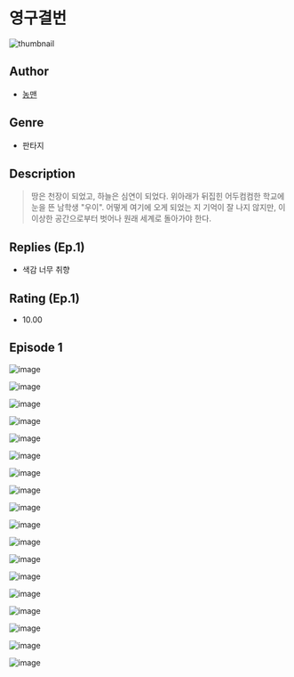 # 영구결번
![thumbnail](https://image-comic.pstatic.net/user_contents_data/challenge_comic/2023/05/25/355449/upload_3691038983193715250_480x623.jpeg)

## Author
- [농맨](https://comic.naver.com/artistTitle?id=355449)

## Genre
- 판타지

## Description
> 땅은 천장이 되었고, 하늘은 심연이 되었다. 위아래가 뒤집힌 어두컴컴한 학교에 눈을 뜬 남학생 "우이". 어떻게 여기에 오게 되었는 지 기억이 잘 나지 않지만, 이 이상한 공간으로부터 벗어나 원래 세계로 돌아가야 한다.

## Replies (Ep.1)
- 색감 너무 취향

## Rating (Ep.1)
- 10.00

## Episode 1
![image](https://image-comic.pstatic.net/user_contents_data/challenge_comic/2023/05/24/355449/upload_7306640013178986808.jpeg)

![image](https://image-comic.pstatic.net/user_contents_data/challenge_comic/2023/05/24/355449/upload_7004896639846606133.jpeg)

![image](https://image-comic.pstatic.net/user_contents_data/challenge_comic/2023/05/24/355449/upload_7233451923588921698.jpeg)

![image](https://image-comic.pstatic.net/user_contents_data/challenge_comic/2023/05/24/355449/upload_7220505371673311590.jpeg)

![image](https://image-comic.pstatic.net/user_contents_data/challenge_comic/2023/05/24/355449/upload_7147272403980281441.jpeg)

![image](https://image-comic.pstatic.net/user_contents_data/challenge_comic/2023/05/24/355449/upload_3617628977720799795.jpeg)

![image](https://image-comic.pstatic.net/user_contents_data/challenge_comic/2023/05/24/355449/upload_7377568431008474423.jpeg)

![image](https://image-comic.pstatic.net/user_contents_data/challenge_comic/2023/05/24/355449/upload_3618138931334821429.jpeg)

![image](https://image-comic.pstatic.net/user_contents_data/challenge_comic/2023/05/24/355449/upload_7293640491398412131.jpeg)

![image](https://image-comic.pstatic.net/user_contents_data/challenge_comic/2023/05/24/355449/upload_7004896428655272760.jpeg)

![image](https://image-comic.pstatic.net/user_contents_data/challenge_comic/2023/05/24/355449/upload_3702579458061055285.jpeg)

![image](https://image-comic.pstatic.net/user_contents_data/challenge_comic/2023/05/24/355449/upload_3905528408660075063.jpeg)

![image](https://image-comic.pstatic.net/user_contents_data/challenge_comic/2023/05/24/355449/upload_3834361205144958008.jpeg)

![image](https://image-comic.pstatic.net/user_contents_data/challenge_comic/2023/05/24/355449/upload_3918749839201284706.jpeg)

![image](https://image-comic.pstatic.net/user_contents_data/challenge_comic/2023/05/24/355449/upload_7076674965695706980.jpeg)

![image](https://image-comic.pstatic.net/user_contents_data/challenge_comic/2023/05/24/355449/upload_3472613104216532016.jpeg)

![image](https://image-comic.pstatic.net/user_contents_data/challenge_comic/2023/05/24/355449/upload_7219940038815265080.jpeg)

![image](https://image-comic.pstatic.net/user_contents_data/challenge_comic/2023/05/24/355449/upload_4122537713011353145.jpeg)
